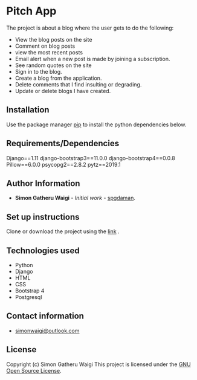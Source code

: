 # Pitch App

The project is about a blog where the user gets to do the following:
* View the blog posts on the site
* Comment on blog posts
* view the most recent posts
* Email alert when a new post is made by joining a subscription.
* See random quotes on the site
* Sign in to the blog.
* Create a blog from the application.
* Delete comments that I find insulting or degrading.
* Update or delete blogs I have created.

## Installation

Use the package manager [pip](https://pip.pypa.io/en/stable/) to install the python dependencies below.

## Requirements/Dependencies

Django==1.11
django-bootstrap3==11.0.0
django-bootstrap4==0.0.8
Pillow==6.0.0
psycopg2==2.8.2
pytz==2019.1

## Author Information

* **Simon Gatheru Waigi** - *Initial work* - [spgdaman](https://github.com/spgdaman).

## Set up instructions

Clone or download the project using the [link](https://github.com/spgdaman/my_insta) .

## Technologies used

* Python
* Django
* HTML
* CSS
* Bootstrap 4
* Postgresql

## Contact information

* simonwaigi@outlook.com

## License

Copyright (c) Simon Gatheru Waigi
This project is licensed under the [GNU Open Source License](LICENSE).